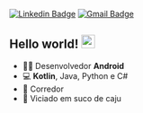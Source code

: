 [![Linkedin Badge](https://img.shields.io/badge/-LinkedIn-blue?style=flat-square&logo=Linkedin&logoColor=white&link=https://www.linkedin.com/in/bryan-leite-dos-santos/)](https://www.linkedin.com/in/bryan-leite-dos-santos/)
[![Gmail Badge](https://img.shields.io/badge/-Gmail-c14438?style=flat-square&logo=Gmail&logoColor=white&link=mailto:bryanlds5@gmail.com)](mailto:bryanlds5@gmail.com)

## Hello world!&nbsp;<img src="https://github.com/TheDudeThatCode/TheDudeThatCode/blob/master/Assets/Earth.gif" width="24px">

- :man_technologist: Desenvolvedor **Android**
- 💻 **Kotlin**, Java, Python e C#
- 🏃 Corredor
- 🍋 Viciado em suco de caju
